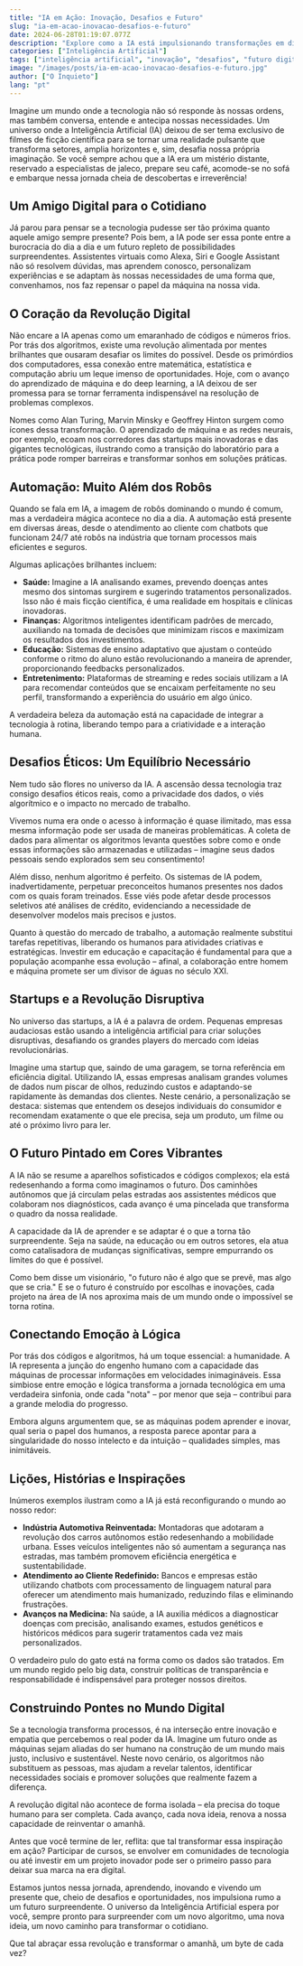 ```yaml
---
title: "IA em Ação: Inovação, Desafios e Futuro"
slug: "ia-em-acao-inovacao-desafios-e-futuro"
date: 2024-06-28T01:19:07.077Z
description: "Explore como a IA está impulsionando transformações em diversos setores, desafiando limites e redefinindo o futuro digital. Descubra uma revolução repleta de inovação, ética e surpresas!"
categories: ["Inteligência Artificial"]
tags: ["inteligência artificial", "inovação", "desafios", "futuro digital", "automação", "ética"]
image: "/images/posts/ia-em-acao-inovacao-desafios-e-futuro.jpg"
author: ["O Inquieto"]
lang: "pt"
---
```


Imagine um mundo onde a tecnologia não só responde às nossas ordens, mas também conversa, entende e antecipa nossas necessidades. Um universo onde a Inteligência Artificial (IA) deixou de ser tema exclusivo de filmes de ficção científica para se tornar uma realidade pulsante que transforma setores, amplia horizontes e, sim, desafia nossa própria imaginação. Se você sempre achou que a IA era um mistério distante, reservado a especialistas de jaleco, prepare seu café, acomode-se no sofá e embarque nessa jornada cheia de descobertas e irreverência!

## Um Amigo Digital para o Cotidiano

Já parou para pensar se a tecnologia pudesse ser tão próxima quanto aquele amigo sempre presente? Pois bem, a IA pode ser essa ponte entre a burocracia do dia a dia e um futuro repleto de possibilidades surpreendentes. Assistentes virtuais como Alexa, Siri e Google Assistant não só resolvem dúvidas, mas aprendem conosco, personalizam experiências e se adaptam às nossas necessidades de uma forma que, convenhamos, nos faz repensar o papel da máquina na nossa vida.

## O Coração da Revolução Digital

Não encare a IA apenas como um emaranhado de códigos e números frios. Por trás dos algoritmos, existe uma revolução alimentada por mentes brilhantes que ousaram desafiar os limites do possível. Desde os primórdios dos computadores, essa conexão entre matemática, estatística e computação abriu um leque imenso de oportunidades. Hoje, com o avanço do aprendizado de máquina e do deep learning, a IA deixou de ser promessa para se tornar ferramenta indispensável na resolução de problemas complexos.

Nomes como Alan Turing, Marvin Minsky e Geoffrey Hinton surgem como ícones dessa transformação. O aprendizado de máquina e as redes neurais, por exemplo, ecoam nos corredores das startups mais inovadoras e das gigantes tecnológicas, ilustrando como a transição do laboratório para a prática pode romper barreiras e transformar sonhos em soluções práticas.

## Automação: Muito Além dos Robôs

Quando se fala em IA, a imagem de robôs dominando o mundo é comum, mas a verdadeira mágica acontece no dia a dia. A automação está presente em diversas áreas, desde o atendimento ao cliente com chatbots que funcionam 24/7 até robôs na indústria que tornam processos mais eficientes e seguros.

Algumas aplicações brilhantes incluem:

- **Saúde:** Imagine a IA analisando exames, prevendo doenças antes mesmo dos sintomas surgirem e sugerindo tratamentos personalizados. Isso não é mais ficção científica, é uma realidade em hospitais e clínicas inovadoras.
- **Finanças:** Algoritmos inteligentes identificam padrões de mercado, auxiliando na tomada de decisões que minimizam riscos e maximizam os resultados dos investimentos.
- **Educação:** Sistemas de ensino adaptativo que ajustam o conteúdo conforme o ritmo do aluno estão revolucionando a maneira de aprender, proporcionando feedbacks personalizados.
- **Entretenimento:** Plataformas de streaming e redes sociais utilizam a IA para recomendar conteúdos que se encaixam perfeitamente no seu perfil, transformando a experiência do usuário em algo único.

A verdadeira beleza da automação está na capacidade de integrar a tecnologia à rotina, liberando tempo para a criatividade e a interação humana.

## Desafios Éticos: Um Equilíbrio Necessário

Nem tudo são flores no universo da IA. A ascensão dessa tecnologia traz consigo desafios éticos reais, como a privacidade dos dados, o viés algorítmico e o impacto no mercado de trabalho.

Vivemos numa era onde o acesso à informação é quase ilimitado, mas essa mesma informação pode ser usada de maneiras problemáticas. A coleta de dados para alimentar os algoritmos levanta questões sobre como e onde essas informações são armazenadas e utilizadas – imagine seus dados pessoais sendo explorados sem seu consentimento!

Além disso, nenhum algoritmo é perfeito. Os sistemas de IA podem, inadvertidamente, perpetuar preconceitos humanos presentes nos dados com os quais foram treinados. Esse viés pode afetar desde processos seletivos até análises de crédito, evidenciando a necessidade de desenvolver modelos mais precisos e justos.

Quanto à questão do mercado de trabalho, a automação realmente substitui tarefas repetitivas, liberando os humanos para atividades criativas e estratégicas. Investir em educação e capacitação é fundamental para que a população acompanhe essa evolução – afinal, a colaboração entre homem e máquina promete ser um divisor de águas no século XXI.

## Startups e a Revolução Disruptiva

No universo das startups, a IA é a palavra de ordem. Pequenas empresas audaciosas estão usando a inteligência artificial para criar soluções disruptivas, desafiando os grandes players do mercado com ideias revolucionárias.

Imagine uma startup que, saindo de uma garagem, se torna referência em eficiência digital. Utilizando IA, essas empresas analisam grandes volumes de dados num piscar de olhos, reduzindo custos e adaptando-se rapidamente às demandas dos clientes. Neste cenário, a personalização se destaca: sistemas que entendem os desejos individuais do consumidor e recomendam exatamente o que ele precisa, seja um produto, um filme ou até o próximo livro para ler.

## O Futuro Pintado em Cores Vibrantes

A IA não se resume a aparelhos sofisticados e códigos complexos; ela está redesenhando a forma como imaginamos o futuro. Dos caminhões autônomos que já circulam pelas estradas aos assistentes médicos que colaboram nos diagnósticos, cada avanço é uma pincelada que transforma o quadro da nossa realidade.

A capacidade da IA de aprender e se adaptar é o que a torna tão surpreendente. Seja na saúde, na educação ou em outros setores, ela atua como catalisadora de mudanças significativas, sempre empurrando os limites do que é possível.

Como bem disse um visionário, "o futuro não é algo que se prevê, mas algo que se cria." E se o futuro é construído por escolhas e inovações, cada projeto na área de IA nos aproxima mais de um mundo onde o impossível se torna rotina.

## Conectando Emoção à Lógica

Por trás dos códigos e algoritmos, há um toque essencial: a humanidade. A IA representa a junção do engenho humano com a capacidade das máquinas de processar informações em velocidades inimagináveis. Essa simbiose entre emoção e lógica transforma a jornada tecnológica em uma verdadeira sinfonia, onde cada "nota" – por menor que seja – contribui para a grande melodia do progresso.

Embora alguns argumentem que, se as máquinas podem aprender e inovar, qual seria o papel dos humanos, a resposta parece apontar para a singularidade do nosso intelecto e da intuição – qualidades simples, mas inimitáveis.

## Lições, Histórias e Inspirações

Inúmeros exemplos ilustram como a IA já está reconfigurando o mundo ao nosso redor:

- **Indústria Automotiva Reinventada:** Montadoras que adotaram a revolução dos carros autônomos estão redesenhando a mobilidade urbana. Esses veículos inteligentes não só aumentam a segurança nas estradas, mas também promovem eficiência energética e sustentabilidade.
- **Atendimento ao Cliente Redefinido:** Bancos e empresas estão utilizando chatbots com processamento de linguagem natural para oferecer um atendimento mais humanizado, reduzindo filas e eliminando frustrações.
- **Avanços na Medicina:** Na saúde, a IA auxilia médicos a diagnosticar doenças com precisão, analisando exames, estudos genéticos e históricos médicos para sugerir tratamentos cada vez mais personalizados.

O verdadeiro pulo do gato está na forma como os dados são tratados. Em um mundo regido pelo big data, construir políticas de transparência e responsabilidade é indispensável para proteger nossos direitos.

## Construindo Pontes no Mundo Digital

Se a tecnologia transforma processos, é na interseção entre inovação e empatia que percebemos o real poder da IA. Imagine um futuro onde as máquinas sejam aliadas do ser humano na construção de um mundo mais justo, inclusivo e sustentável. Neste novo cenário, os algoritmos não substituem as pessoas, mas ajudam a revelar talentos, identificar necessidades sociais e promover soluções que realmente fazem a diferença.

A revolução digital não acontece de forma isolada – ela precisa do toque humano para ser completa. Cada avanço, cada nova ideia, renova a nossa capacidade de reinventar o amanhã.

Antes que você termine de ler, reflita: que tal transformar essa inspiração em ação? Participar de cursos, se envolver em comunidades de tecnologia ou até investir em um projeto inovador pode ser o primeiro passo para deixar sua marca na era digital.

Estamos juntos nessa jornada, aprendendo, inovando e vivendo um presente que, cheio de desafios e oportunidades, nos impulsiona rumo a um futuro surpreendente. O universo da Inteligência Artificial espera por você, sempre pronto para surpreender com um novo algoritmo, uma nova ideia, um novo caminho para transformar o cotidiano.

Que tal abraçar essa revolução e transformar o amanhã, um byte de cada vez?